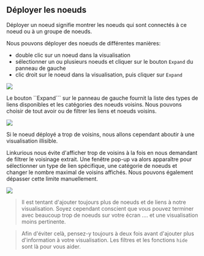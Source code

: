 ## Déployer les noeuds

Déployer un noeud signifie montrer les noeuds qui sont connectés à ce noeud ou à un groupe de noeuds.

Nous pouvons déployer des noeuds de différentes manières:

* double clic sur un noeud dans la visualisation
* sélectionner un ou plusieurs noeuds et cliquer sur le bouton ```Expand``` du panneau de gauche
* clic droit sur le noeud dans la visualisation, puis cliquer sur ```Expand``` 

![](https://github.com/Linkurious/linkurious-enterprise-manual/raw/master/en/manipulate/Option.png)

Le bouton ``Expand``` sur le panneau de gauche fournit la liste des types de liens disponibles et les catégories des noeuds voisins. Nous pouvons choisir de tout avoir ou de filtrer les liens et noeuds voisins. 

![](https://github.com/Linkurious/linkurious-enterprise-manual/raw/master/en/manipulate/Propositions.png)

Si le noeud déployé a trop de voisins, nous allons cependant aboutir à une visualisation illisible.

Linkurious nous évite d'afficher trop de voisins à la fois en nous demandant de filtrer le voisinage extrait. Une fenêtre pop-up va alors apparaître pour sélectionner un type de lien spécifique, une catégorie de noeuds  et changer le nombre maximal de voisins affichés. Nous pouvons également dépasser cette limite manuellement. 

![](https://github.com/Linkurious/linkurious-enterprise-manual/raw/master/en/manipulate/TooMany.png)


> Il est tentant d'ajouter toujours plus de noeuds et de liens à notre visualisation. Soyez cependant conscient que vous pouvez terminer avec beaucoup trop de noeuds sur votre écran .... et une visualisation moins pertinente.

> Afin d'éviter celà, pensez-y toujours à deux fois avant d'ajouter plus d'information à votre visualisation. Les filtres et les fonctions ```hide``` sont là pour vous aider. 